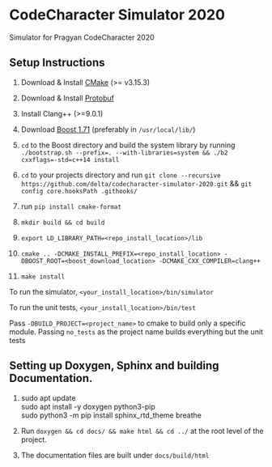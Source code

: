 # CodeCharacter Simulator 2020

Simulator for Pragyan CodeCharacter 2020

## Setup Instructions

1. Download & Install [CMake](https://cmake.org/install/) (>= v3.15.3)

2. Download & Install [Protobuf](https://github.com/protocolbuffers/protobuf/blob/master/src/README.md)

3. Install Clang++ (>=9.0.1)

4. Download [Boost 1.71](https://www.boost.org/users/history/version_1_71_0.html) (preferably in `/usr/local/lib/`)

5. `cd` to the Boost directory and build the system library by running `./bootstrap.sh --prefix=. --with-libraries=system && ./b2 cxxflags=-std=c++14 install`

6. `cd` to your projects directory and run `git clone --recursive https://github.com/delta/codecharacter-simulator-2020.git` && `git config core.hooksPath .githooks/`

7. run `pip install cmake-format`

8. `mkdir build && cd build`

9. `export LD_LIBRARY_PATH=<repo_install_location>/lib`

10. `cmake .. -DCMAKE_INSTALL_PREFIX=<repo_install_location> -DBOOST_ROOT=<boost_download_location> -DCMAKE_CXX_COMPILER=clang++`

11. `make install`

To run the simulator, `<your_install_location>/bin/simulator`

To run the unit tests, `<your_install_location>/bin/test`

Pass `-DBUILD_PROJECT=<project_name>` to cmake to build only a specific module. Passing `no_tests` as the project name builds everything but the unit tests

## Setting up Doxygen, Sphinx and building Documentation.

1. sudo apt update  
   sudo apt install -y doxygen python3-pip  
   sudo python3 -m pip install sphinx_rtd_theme breathe

2. Run `doxygen && cd docs/ && make html && cd ../` at the root level of the project.
3. The documentation files are built under `docs/build/html`
